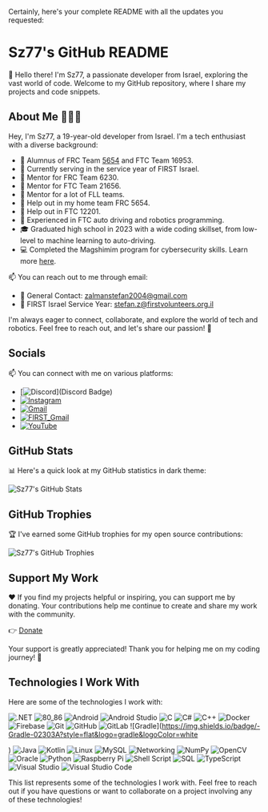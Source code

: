 Certainly, here's your complete README with all the updates you requested:


# Sz77's GitHub README

👋 Hello there! I'm Sz77, a passionate developer from Israel, exploring the vast world of code. Welcome to my GitHub repository, where I share my projects and code snippets.

## About Me 👦🇮🇱

Hey, I'm Sz77, a 19-year-old developer from Israel. I'm a tech enthusiast with a diverse background:

- 🤖 Alumnus of FRC Team [5654](https://github.com/Phoenix-5654) and FTC Team 16953.
- 🤖 Currently serving in the service year of FIRST Israel.
- 🤖 Mentor for FRC Team 6230.
- 🤖 Mentor for FTC Team 21656.
- 🤖 Mentor for a lot of FLL teams.
- 🤖 Help out in my home team FRC 5654.
- 🤖 Help out in FTC 12201.
- 🧠 Experienced in FTC auto driving and robotics programming.
- 🎓 Graduated high school in 2023 with a wide coding skillset, from low-level to machine learning to auto-driving.
- 💻 Completed the Magshimim program for cybersecurity skills. Learn more [here](https://www.magshimim.cyber.org.il).

📫 You can reach out to me through email:
- 📧 General Contact: [zalmanstefan2004@gmail.com](mailto:zalmanstefan2004@gmail.com)
- 📧 FIRST Israel Service Year: [stefan.z@firstvolunteers.org.il](mailto:stefan.z@firstvolunteers.org.il)

I'm always eager to connect, collaborate, and explore the world of tech and robotics. Feel free to reach out, and let's share our passion! 🚀

## Socials

📫 You can connect with me on various platforms:

- [![Discord](https://img.shields.io/badge/@sz77-%237289DA.svg?style=for-the-badge&logo=discord&logoColor=white)](Discord Badge)
- [![Instagram](https://img.shields.io/badge/Instagram-%23E4405F.svg?style=for-the-badge&logo=Instagram&logoColor=white)](https://instagram.com/sz77_kartoshka)
- [![Gmail](https://img.shields.io/badge/gmail-EA4335.svg?style=for-the-badge&logo=gmail&logoColor=white)](mailto:zalmanstefan2004@gmail.com)
- [![FIRST_Gmail](https://img.shields.io/badge/firstgmail-EA4335.svg?style=for-the-badge&logo=gmail&logoColor=white)](mailto:stefan.z@firstvolunteers.org.il)
- [![YouTube](https://img.shields.io/badge/YouTube-%23FF0000.svg?style=for-the-badge&logo=YouTube&logoColor=white)](https://youtube.com/@stefan_ha_shinshin)

## GitHub Stats

📊 Here's a quick look at my GitHub statistics in dark theme:

![Sz77's GitHub Stats](https://github-readme-stats.vercel.app/api?username=Sz77&show_icons=true&theme=dark)

## GitHub Trophies

🏆 I've earned some GitHub trophies for my open source contributions:

![Sz77's GitHub Trophies](https://github-profile-trophy.vercel.app/?username=Sz77&theme=dark)

## Support My Work

❤️ If you find my projects helpful or inspiring, you can support me by donating. Your contributions help me continue to create and share my work with the community.

👉 [Donate](https://www.paypal.com/donate/?hosted_button_id=LUZQ3FNDAWKQW)

Your support is greatly appreciated! Thank you for helping me on my coding journey! 🙏

## Technologies I Work With

Here are some of the technologies I work with:

![.NET](https://img.shields.io/badge/-.NET-5C2D91?style=flat&logo=.net&logoColor=white)
![80_86](https://img.shields.io/badge/-80_86-000000?style=flat&logo=80_86&logoColor=white)
![Android](https://img.shields.io/badge/-Android-3DDC84?style=flat&logo=android&logoColor=white)
![Android Studio](https://img.shields.io/badge/-Android%20Studio-3DDC84?style=flat&logo=android%20studio&logoColor=white)
![C](https://img.shields.io/badge/-C-00599C?style=flat&logo=c&logoColor=white)
![C#](https://img.shields.io/badge/-C%23-00599C?style=flat&logo=c%23&logoColor=white)
![C++](https://img.shields.io/badge/-C++-00599C?style=flat&logo=c%2B%2B&logoColor=white)
![Docker](https://img.shields.io/badge/-Docker-2496ED?style=flat&logo=docker&logoColor=white)
![Firebase](https://img.shields.io/badge/-Firebase-FFCA28?style=flat&logo=firebase&logoColor=white)
![Git](https://img.shields.io/badge/-Git-F05032?style=flat&logo=git&logoColor=white)
![GitHub](https://img.shields.io/badge/-GitHub-181717?style=flat&logo=github&logoColor=white)
![GitLab](https://img.shields.io/badge/-GitLab-FCA121?style=flat&logo=gitlab&logoColor=white)
![Gradle](https://img.shields.io/badge/-Gradle-02303A?style=flat&logo=gradle&logoColor=white

)
![Java](https://img.shields.io/badge/-Java-000000?style=flat&logo=java)
![Kotlin](https://img.shields.io/badge/-Kotlin-0095D5?style=flat&logo=kotlin&logoColor=white)
![Linux](https://img.shields.io/badge/-Linux-FCC624?style=flat&logo=linux&logoColor=white)
![MySQL](https://img.shields.io/badge/-MySQL-4479A1?style=flat&logo=mysql&logoColor=white)
![Networking](https://img.shields.io/badge/-Networking-008080?style=flat&logo=networking&logoColor=white)
![NumPy](https://img.shields.io/badge/-NumPy-013243?style=flat&logo=numpy&logoColor=white)
![OpenCV](https://img.shields.io/badge/-OpenCV-5C3EE8?style=flat&logo=opencv&logoColor=white)
![Oracle](https://img.shields.php?style=flat&logo=oracle&logoColor=white)
![Python](https://img.shields.io/badge/-Python-3776AB?style=flat&logo=python&logoColor=white)
![Raspberry Pi](https://img.shields.io/badge/-Raspberry%20Pi-C51A4A?style=flat&logo=raspberry%20pi&logoColor=white)
![Shell Script](https://img.shields.io/badge/-Shell%20Script-121011?style=flat&logo=shell%20script&logoColor=white)
![SQL](https://img.shields.io/badge/-SQL-4479A1?style=flat&logo=sql&logoColor=white)
![TypeScript](https://img.shields.io/badge/-TypeScript-007ACC?style=flat&logo=typescript&logoColor=white)
![Visual Studio](https://img.shields.io/badge/-Visual%20Studio-5C2D91?style=flat&logo=visual%20studio&logoColor=white)
![Visual Studio Code](https://img.shields.io/badge/-Visual%20Studio%20Code-007ACC?style=flat&logo=visual%20studio%20code&logoColor=white)

This list represents some of the technologies I work with. Feel free to reach out if you have questions or want to collaborate on a project involving any of these technologies!


